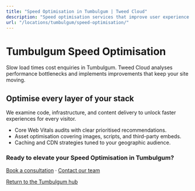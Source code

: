 ```yaml
---
title: "Speed Optimisation in Tumbulgum | Tweed Cloud"
description: "Speed optimisation services that improve user experience for Tumbulgum visitors."
url: "/locations/tumbulgum/speed-optimisation/"
---
```


# Tumbulgum Speed Optimisation

Slow load times cost enquiries in Tumbulgum. Tweed Cloud analyses performance bottlenecks and implements improvements that keep your site moving.

## Optimise every layer of your stack

We examine code, infrastructure, and content delivery to unlock faster experiences for every visitor.

- Core Web Vitals audits with clear prioritised recommendations.
- Asset optimisation covering images, scripts, and third-party embeds.
- Caching and CDN strategies tuned to your geographic audience.

### Ready to elevate your Speed Optimisation in Tumbulgum?

[Book a consultation](/consultation/) · [Contact our team](/contact/)

[Return to the Tumbulgum hub](/locations/tumbulgum/)
